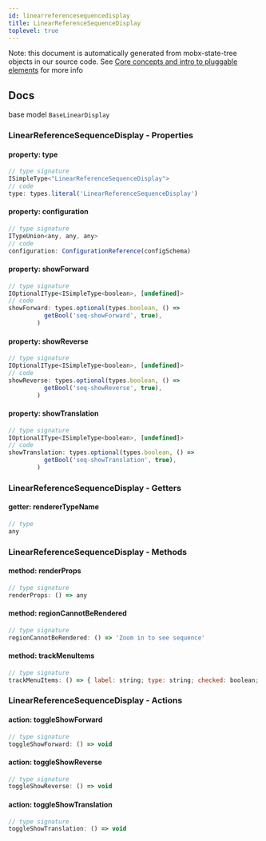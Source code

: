 ```yaml
---
id: linearreferencesequencedisplay
title: LinearReferenceSequenceDisplay
toplevel: true
---
```


Note: this document is automatically generated from mobx-state-tree objects in
our source code. See
[Core concepts and intro to pluggable elements](/docs/developer_guide/) for more
info

## Docs

base model `BaseLinearDisplay`

### LinearReferenceSequenceDisplay - Properties

#### property: type

```js
// type signature
ISimpleType<"LinearReferenceSequenceDisplay">
// code
type: types.literal('LinearReferenceSequenceDisplay')
```

#### property: configuration

```js
// type signature
ITypeUnion<any, any, any>
// code
configuration: ConfigurationReference(configSchema)
```

#### property: showForward

```js
// type signature
IOptionalIType<ISimpleType<boolean>, [undefined]>
// code
showForward: types.optional(types.boolean, () =>
          getBool('seq-showForward', true),
        )
```

#### property: showReverse

```js
// type signature
IOptionalIType<ISimpleType<boolean>, [undefined]>
// code
showReverse: types.optional(types.boolean, () =>
          getBool('seq-showReverse', true),
        )
```

#### property: showTranslation

```js
// type signature
IOptionalIType<ISimpleType<boolean>, [undefined]>
// code
showTranslation: types.optional(types.boolean, () =>
          getBool('seq-showTranslation', true),
        )
```

### LinearReferenceSequenceDisplay - Getters

#### getter: rendererTypeName

```js
// type
any
```

### LinearReferenceSequenceDisplay - Methods

#### method: renderProps

```js
// type signature
renderProps: () => any
```

#### method: regionCannotBeRendered

```js
// type signature
regionCannotBeRendered: () => 'Zoom in to see sequence'
```

#### method: trackMenuItems

```js
// type signature
trackMenuItems: () => { label: string; type: string; checked: boolean; onClick: () => void; }[]
```

### LinearReferenceSequenceDisplay - Actions

#### action: toggleShowForward

```js
// type signature
toggleShowForward: () => void
```

#### action: toggleShowReverse

```js
// type signature
toggleShowReverse: () => void
```

#### action: toggleShowTranslation

```js
// type signature
toggleShowTranslation: () => void
```
